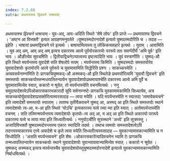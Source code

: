 ```yaml
---
index: 7.2.88
sutra: प्रथमायाश्च द्विवचने भाषायाम्

---
```

_प्रथमायाश्च द्विवचने भाषायाम्_ - युव-अद्, आव-अदिति स्थिते 'शेषे लोपः' इति प्राप्ते — प्रथमायाश्च द्विवचने । 'अष्टन आ विभक्तौ' इत्यत आग्रहणमनुवर्तते ।युष्मदस्मदोरनादेशे॑ इत्यतो युष्मदस्मदोरिति च । तदाह — इहेति । भाषायां प्रथमाद्विवचने परे इत्यर्थः । बाषायामित्यस्य तु लोकिकव्यवहारे इत्यर्थः । युवाम् । आवामिति । युव अद् अम्, आव् अद् अम् इत्यत्र दकारस्य आत्वे पूर्वयोरकारयोः पररूपे ततः सवर्णदीर्घे 'अमि पूर्वः' इति भावः । औङीत्येव सुवचमिति । द्वितीयाद्विचनेऽप्यात्वस्य इष्टत्वादिति भावः । युवं वस्त्राणीति । युष्मद्-औ इति स्थिते मपर्यन्तस्य युवादेशे सति शेषलोपे रूपम् । मपर्यन्तस्य किमिति । युष्मदस्मदोः समस्तयोरेव युवावादेशयोः कृतयोरपि आत्वे पूर्वरूपे च युवामावामिति सिद्धेरिति प्रश्नः । साकच्कस्येति ।अव्यवसर्वनाम्ना॑मिति टेः प्रागकचियुष्मकद्-औ अस्मकद्-औ इति स्थितेङे प्रथमयो॑रित्यमि 'युवावौ द्विवचने' इति समस्तयोः साकच्कयोस्तन्मधय्पतितन्यायेन युवावादेशयोःप्रथमायाश्चे॑ति दकारस्य आत्वे अमि पूर्वे च युवामावामित्येव स्यात्, ककारो न श्रूयेत, तो मपर्यन्तस्येति वचनमित्यर्थः । ननु समुदायादेशत्वेऽपिओकारसकारभकारादौ सुपि सर्वनाम्नष्टेः प्रागकचि युवकामावकामिति सिध्यत्येव, अत्र साकच्कयोर्युवावादेशाप्रसक्तेरित्यस्वरसादाह — त्वया मयेति । यदि मपर्यन्तस्येति न स्यात्तदा 'त्वमावेकवचने' इति त्वमादेशौ समस्तयोः स्याताम् । ततश्च तृतीयैकवचने युष्मद् आ, अस्मद् आ इति स्थिते समस्तयोः स्थाने त्वमादेशयोः त्व-आ, म-आ इति स्थिते 'योऽचि' इत्यकारस्य यत्वे त्व्या म्या इति स्यात् । अतोमपर्यन्तस्ये॑ति वचनम् । सति तस्मिन्मपर्यन्तस्य त्वमादेशयोः कृतयोः-त्व अद् आ, म अद् आ इति स्थिते अकारयो पररूपे दकारस्य यत्वे च त्वया मया इति सिध्यतीत्यर्थः । ननुयोऽची॑ति सूत्रस्थाने 'अच्ये' इति सूत्रमस्तु । अजादिविभक्तौ युष्मदस्मदोरन्त्यस्य एकारः स्यादिति तदर्थः । तथाच त्वमयोः समस्तादेशत्वेऽपि तदन्त्यस्याकारस्य एत्त्वे अयादेशे च कृते त्वया मयेति सिध्यतीत्यस्वसादाह — युवकाभ्यामावकाभ्यामिति च न सिध्येदिति । 'असति मपर्यन्तवचने' इति शेषः ।ओकारसकारे॑त्यादिवचनेन भ्यामि टेः प्रागकचि तन्मध्यपतितन्यायेन साकच्कयोः स्थाने युवावादेशयोः युवाभ्यावावाभ्यामित्येव स्यात् । ककारो न श्रूयेत । युष्मकद् अस्मकद् इत्यत्र मपर्यन्तस्यैव युवावादेशयोस्तुयुष्मदस्मदोरनादेशे॑ इत्यात्वे युवकाभ्यामावकाभ्यामिति निर्बाधमित्यर्थः ।